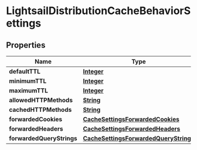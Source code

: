 

# LightsailDistributionCacheBehaviorSettings


## Properties

| Name | Type | Description | Notes |
|------------ | ------------- | ------------- | -------------|
|**defaultTTL** | [**Integer**](Integer.md) |  |  [optional] |
|**minimumTTL** | [**Integer**](Integer.md) |  |  [optional] |
|**maximumTTL** | [**Integer**](Integer.md) |  |  [optional] |
|**allowedHTTPMethods** | [**String**](String.md) |  |  [optional] |
|**cachedHTTPMethods** | [**String**](String.md) |  |  [optional] |
|**forwardedCookies** | [**CacheSettingsForwardedCookies**](CacheSettingsForwardedCookies.md) |  |  [optional] |
|**forwardedHeaders** | [**CacheSettingsForwardedHeaders**](CacheSettingsForwardedHeaders.md) |  |  [optional] |
|**forwardedQueryStrings** | [**CacheSettingsForwardedQueryStrings**](CacheSettingsForwardedQueryStrings.md) |  |  [optional] |



